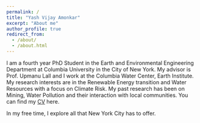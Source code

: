 ```yaml
---
permalink: /
title: "Yash Vijay Amonkar"
excerpt: "About me"
author_profile: true
redirect_from: 
  - /about/
  - /about.html
---
```


I am a fourth year PhD Student in the Earth and Environmental Engineering Department at Columbia University in the City of New York. 
My advisor is Prof. Upmanu Lall and I work at the Columbia Water Center, Earth Institute.
My research interests are in the Renewable Energy transition and Water Resources with a focus on Climate Risk. 
My past research has been on Mining, Water Pollution and their interaction with local communities. 
You can find my <a href="https://yashamonkar/yashamonkar.github.io/files/Academic_CV.pdf">CV</a>  here. 


In my free time, I explore all that New York City has to offer.  
